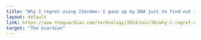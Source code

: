 ```yaml
---
title: "Why I regret using 23andme: I gave up my DNA just to find out I'm British"
layout: default
link: https://www.theguardian.com/technology/2024/nov/30/why-i-regret-using-23andme-i-gave-up-my-dna-just-to-find-out-im-british
target: "The Guardian"
---
```

